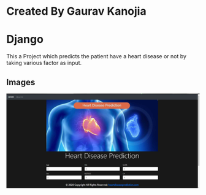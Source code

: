 # Created By Gaurav Kanojia

# Django

This a Project which predicts the patient have a heart disease or not by taking various factor as input.

## Images

![](website.JPG)
